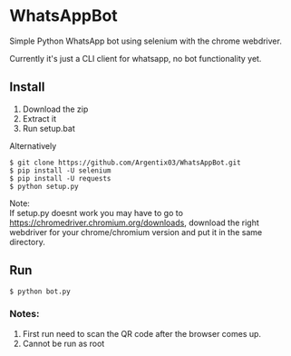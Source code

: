 # WhatsAppBot
Simple Python WhatsApp bot using selenium with the chrome webdriver.

Currently it's just a CLI client for whatsapp, no bot functionality yet.

## Install
1. Download the zip  
2. Extract it
3. Run setup.bat  

Alternatively  
```
$ git clone https://github.com/Argentix03/WhatsAppBot.git  
$ pip install -U selenium  
$ pip install -U requests
$ python setup.py
```
Note:  
If setup.py doesnt work you may have to go to https://chromedriver.chromium.org/downloads, download the right webdriver for your chrome/chromium version and put it in the same directory.

## Run
```
$ python bot.py
```

### Notes:
1. First run need to scan the QR code after the browser comes up.  
2. Cannot be run as root  

